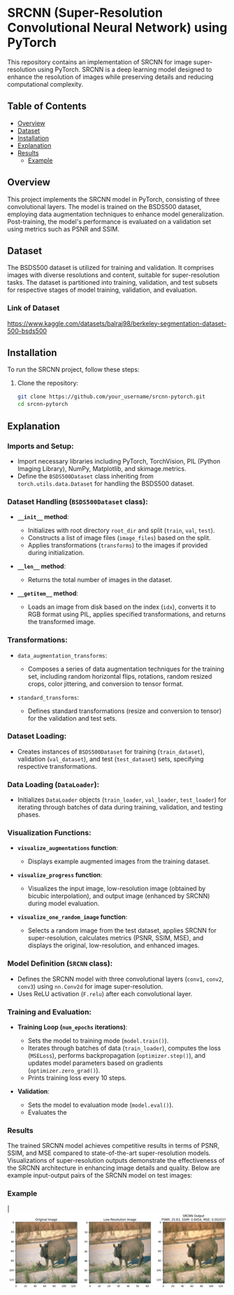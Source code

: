 # SRCNN (Super-Resolution Convolutional Neural Network) using PyTorch

This repository contains an implementation of SRCNN for image super-resolution using PyTorch. SRCNN is a deep learning model designed to enhance the resolution of images while preserving details and reducing computational complexity.

## Table of Contents
- [Overview](#overview)
- [Dataset](#dataset)
- [Installation](#installation)
- [Explanation](#explanation)
- [Results](#results)
  - [Example](Example)   

## Overview
This project implements the SRCNN model in PyTorch, consisting of three convolutional layers. The model is trained on the BSDS500 dataset, employing data augmentation techniques to enhance model generalization. Post-training, the model's performance is evaluated on a validation set using metrics such as PSNR and SSIM.

## Dataset
The BSDS500 dataset is utilized for training and validation. It comprises images with diverse resolutions and content, suitable for super-resolution tasks. The dataset is partitioned into training, validation, and test subsets for respective stages of model training, validation, and evaluation.
### Link of Dataset
https://www.kaggle.com/datasets/balraj98/berkeley-segmentation-dataset-500-bsds500

## Installation
To run the SRCNN project, follow these steps:

1. Clone the repository:
   ```bash
   git clone https://github.com/your_username/srcnn-pytorch.git
   cd srcnn-pytorch
   ```
## Explanation


### Imports and Setup:

- Import necessary libraries including PyTorch, TorchVision, PIL (Python Imaging Library), NumPy, Matplotlib, and skimage.metrics.
- Define the `BSDS500Dataset` class inheriting from `torch.utils.data.Dataset` for handling the BSDS500 dataset.

### Dataset Handling (`BSDS500Dataset` class):

- **`__init__` method**:
  - Initializes with root directory `root_dir` and split (`train`, `val`, `test`).
  - Constructs a list of image files (`image_files`) based on the split.
  - Applies transformations (`transforms`) to the images if provided during initialization.
  
- **`__len__` method**:
  - Returns the total number of images in the dataset.
  
- **`__getitem__` method**:
  - Loads an image from disk based on the index (`idx`), converts it to RGB format using PIL, applies specified transformations, and returns the transformed image.

### Transformations:

- `data_augmentation_transforms`:
  - Composes a series of data augmentation techniques for the training set, including random horizontal flips, rotations, random resized crops, color jittering, and conversion to tensor format.
  
- `standard_transforms`:
  - Defines standard transformations (resize and conversion to tensor) for the validation and test sets.

### Dataset Loading:

- Creates instances of `BSDS500Dataset` for training (`train_dataset`), validation (`val_dataset`), and test (`test_dataset`) sets, specifying respective transformations.

### Data Loading (`DataLoader`):

- Initializes `DataLoader` objects (`train_loader`, `val_loader`, `test_loader`) for iterating through batches of data during training, validation, and testing phases.

### Visualization Functions:

- **`visualize_augmentations` function**:
  - Displays example augmented images from the training dataset.

- **`visualize_progress` function**:
  - Visualizes the input image, low-resolution image (obtained by bicubic interpolation), and output image (enhanced by SRCNN) during model evaluation.

- **`visualize_one_random_image` function**:
  - Selects a random image from the test dataset, applies SRCNN for super-resolution, calculates metrics (PSNR, SSIM, MSE), and displays the original, low-resolution, and enhanced images.

### Model Definition (`SRCNN` class):

- Defines the SRCNN model with three convolutional layers (`conv1`, `conv2`, `conv3`) using `nn.Conv2d` for image super-resolution.
- Uses ReLU activation (`F.relu`) after each convolutional layer.

### Training and Evaluation:

- **Training Loop (`num_epochs` iterations)**:
  - Sets the model to training mode (`model.train()`).
  - Iterates through batches of data (`train_loader`), computes the loss (`MSELoss`), performs backpropagation (`optimizer.step()`), and updates model parameters based on gradients (`optimizer.zero_grad()`).
  - Prints training loss every 10 steps.

- **Validation**:
  - Sets the model to evaluation mode (`model.eval()`).
  - Evaluates the


### Results
The trained SRCNN model achieves competitive results in terms of PSNR, SSIM, and MSE compared to state-of-the-art super-resolution models. Visualizations of super-resolution outputs demonstrate the effectiveness of the SRCNN architecture in enhancing image details and quality.
Below are example input-output pairs of the SRCNN model on test images:

### Example 

| ![image alt](https://github.com/AmmarMohamed0/Super-Resolution-CNN/blob/d4a66b4614db1e1e91af4d4f9712d9aa4995f3ba/output.png)


